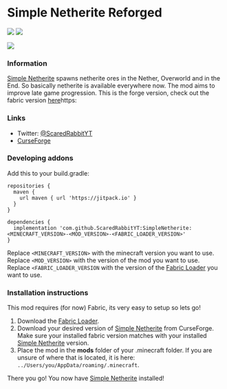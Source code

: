# Simple Netherite Reforged

[![](https://github.com/ScaredRabbitYT/Images/blob/patch-1/Simple%20Netherite/Simple%20Netherite%20Forge/Downloads.svg)](https://www.curseforge.com/minecraft/mc-mods/simple-netherite)
[![](https://github.com/ScaredRabbitYT/Images/blob/patch-1/Simple%20Netherite/Simple%20Netherite%20Forge/Versions.svg)](https://www.curseforge.com/minecraft/mc-mods/simple-netherite)  

[![](https://jitpack.io/v/ScaredRabbitYT/SimpleNetherite.svg)](https://jitpack.io/#ScaredRabbitYT/SimpleNetherite) 


### Information
[Simple Netherite](https://www.curseforge.com/minecraft/mc-mods/simple-netherite) spawns netherite ores in the Nether, Overworld and in the End. So basically netherite is available everywhere now. The mod aims to improve late game progression. This is the forge version, check out the fabric version [here]()https:

### Links
* Twitter: [@ScaredRabbitYT](https://twitter.com/ScaredRabbitYT)
* [CurseForge](https://www.curseforge.com/minecraft/mc-mods/simple-netherite)

### Developing addons
Add this to your build.gradle:

``` 
repositories {
  maven {
    url maven { url 'https://jitpack.io' }
  }
}

dependencies {
  implementation 'com.github.ScaredRabbitYT:SimpleNetherite:<MINECRAFT_VERSION>-<MOD_VERSION>-<FABRIC_LOADER_VERSION>'
}
``` 
Replace ` <MINECRAFT_VERSION> ` with the minecraft version you want to use.
Replace ` <MOD_VERSION> ` with the version of the mod you want to use.
Replace ` <FABRIC_LOADER_VERSION ` with the version of the [Fabric Loader](https://fabricmc.net/use/installer/) you want to use.

### Installation instructions
This mod requires (for now) Fabric, its very easy to setup so lets go!

1. Download the [Fabric Loader](https://fabricmc.net/use/installer/).
2. Download your desired version of [Simple Netherite](https://www.curseforge.com/minecraft/mc-mods/simple-netherite) from CurseForge. Make sure your installed fabric version matches with your installed [Simple Netherite](https://www.curseforge.com/minecraft/mc-mods/simple-netherite) version.
3. Place the mod in the **mods** folder of your .minecraft folder. If you are unsure of where that is located, it is here: `../Users/you/AppData/roaming/.minecraft`.  

There you go! You now have [Simple Netherite](https://www.curseforge.com/minecraft/mc-mods/simple-netherite) installed!



